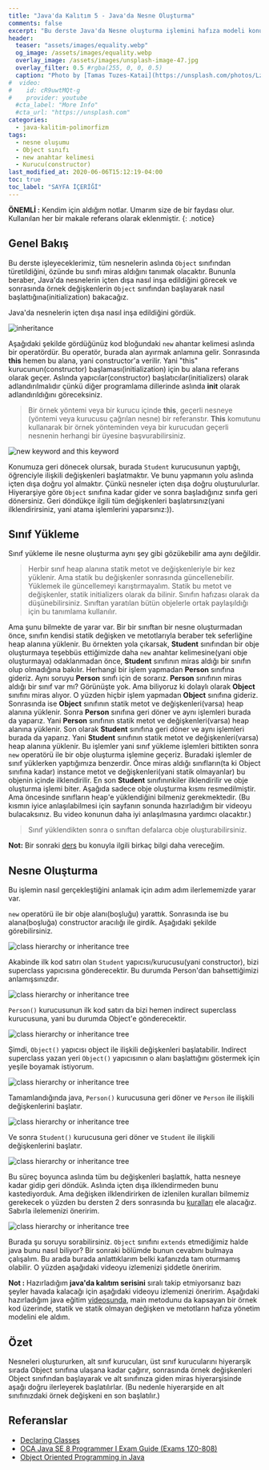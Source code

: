 ```yaml
---
title: "Java'da Kalıtım 5 - Java'da Nesne Oluşturma"
comments: false
excerpt: "Bu derste Java'da Nesne oluşturma işlemini hafıza modeli konusunda işlemiştik. Bu konuyu tekrar gözden geçirmemizin nedeni, artık kalıtım konusunu bildiğimizden, şimdi nesnelerin gerçekte nasıl inşa edildiği hakkında daha fazla ayrıntı öğrenebiliriz."
header:
  teaser: "assets/images/equality.webp"
  og_image: /assets/images/equality.webp
  overlay_image: /assets/images/unsplash-image-47.jpg
  overlay_filter: 0.5 #rgba(255, 0, 0, 0.5)
  caption: "Photo by [Tamas Tuzes-Katai](https://unsplash.com/photos/LzpTVcfTBE8) on Unsplash"
#  video:
#    id: cR9uwtMQt-g
#    provider: youtube
  #cta_label: "More Info"
  #cta_url: "https://unsplash.com"
categories:
  - java-kalitim-polimorfizm
tags:
  - nesne oluşumu
  - Object sınıfı
  - new anahtar kelimesi
  - Kurucu(constructor)
last_modified_at: 2020-06-06T15:12:19-04:00
toc: true
toc_label: "SAYFA İÇERİĞİ"
---
```


**ÖNEMLİ :** Kendim için aldığım notlar. Umarım size de bir faydası olur. Kullanılan her bir makale referans olarak eklenmiştir.
{: .notice}

## Genel Bakış

Bu derste işleyeceklerimiz, tüm nesnelerin aslında ``Object`` sınıfından türetildiğini, özünde bu sınıfı miras aldığını tanımak olacaktır. Bununla beraber, Java'da nesnelerin içten dışa nasıl inşa edildiğini görecek ve sonrasında örnek değişkenlerin ``Object`` sınıfından başlayarak nasıl başlattığına(initialization) bakacağız.

Java'da nesnelerin içten dışa nasıl inşa edildiğini gördük.

<img src="{{ site.url }}{{ site.baseurl }}/assets/images/2020-06-23-Java-inheritance5/inheritance.png" alt="inheritance">

Aşağıdaki şekilde gördüğünüz kod bloğundaki ``new`` ahantar kelimesi aslında bir operatördür. Bu operatör, burada alan ayırmak anlamına gelir. Sonrasında **this** hemen bu alana, yani constructor'a verilir. Yani "this" kurucunun(constructor) başlaması(initialization) için bu alana referans olarak geçer. Aslında yapıcılar(constructor) başlatıcılar(initializers) olarak adlandırılmalıdır çünkü diğer programlama dillerinde aslında **init** olarak adlandırıldığını göreceksiniz.

> Bir örnek yöntemi veya bir kurucu içinde **this**, geçerli nesneye (yöntemi veya kurucusu çağrılan nesne) bir referanstır. **This** komutunu kullanarak bir örnek yönteminden veya bir kurucudan geçerli nesnenin herhangi bir üyesine başvurabilirsiniz.

<img src="{{ site.url }}{{ site.baseurl }}/assets/images/2020-06-23-Java-inheritance5/new1.png" alt="new keyword and this keyword">

 Konumuza geri dönecek olursak, burada ``Student`` kurucusunun yaptığı, öğrenciyle ilişkili değişkenleri başlatmaktır. Ve bunu yapmanın yolu aslında içten dışa doğru yol almaktır. Çünkü nesneler içten dışa doğru oluşturulurlar. Hiyerarşiye göre ``Object`` sınıfına kadar gider ve sonra başladığınız sınıfa geri dönersiniz. Geri döndükçe ilgili tüm değişkenleri başlatırsınız(yani ilklendirirsiniz, yani atama işlemlerini yaparsınız:)).

## Sınıf Yükleme

Sınıf yükleme ile nesne oluşturma aynı şey gibi gözükebilir ama aynı değildir.

 > Herbir sınıf heap alanına statik metot ve değişkenleriyle bir kez yüklenir. Ama statik bu değişkenler sonrasında güncellenebilir. Yüklemek ile güncellemeyi karıştırmayalım. Statik bu metot ve değişkenler, statik initializers olarak da bilinir. Sınıfın hafızası olarak da düşünebilirsiniz. Sınıftan yaratılan bütün objelerle ortak paylaşıldığı için bu tanımlama kullanılır.

 Ama şunu bilmekte de yarar var. Bir bir sınıftan bir nesne oluşturmadan önce, sınıfın kendisi statik değişken ve metotlarıyla beraber tek seferliğine heap alanına yüklenir. Bu örnekten yola çıkarsak, **Student** sınıfından bir obje oluşturmaya teşebbüs ettiğimizde daha `new` anahtar kelimesine(yani obje oluşturmaya) odaklanmadan önce, **Student** sınıfının miras aldığı bir sınıfın olup olmadığına bakılır. Herhangi bir işlem yapmadan **Person** sınıfına gideriz. Aynı soruyu **Person** sınıfı için de sorarız. **Person** sınıfının miras aldığı bir sınıf var mı? Görünüşte yok. Ama biliyoruz ki dolaylı olarak **Object** sınıfını miras alıyor. O yüzden hiçbir işlem yapmadan **Object** sınıfına gideriz. Sonrasında ise **Object** sınıfının statik metot ve değişkenleri(varsa) heap alanına yüklenir. Sonra **Person** sınıfına geri döner ve aynı işlemleri burada da yaparız. Yani **Person** sınıfının statik metot ve değişkenleri(varsa) heap alanına yüklenir. Son olarak **Student** sınıfına geri döner ve aynı işlemleri burada da yaparız. Yani **Student** sınıfının statik metot ve değişkenleri(varsa) heap alanına yüklenir. Bu işlemler yani sınıf yükleme işlemleri bittikten sonra ``new`` operatörü ile bir obje oluşturma işlemine geçeriz. Buradaki işlemler de sınıf yüklerken yaptığımıza benzerdir. Önce miras aldığı sınıfların(ta ki Object sınıfına kadar) instance metot ve değişkenleri(yani statik olmayanlar) bu objenin içinde ilklendirilir. En son **Student** sınıfınınkiler ilklendirilir ve obje oluşturma işlemi biter. Aşağıda sadece obje oluşturma kısmı resmedilmiştir. Ama öncesinde sınıfların heap'e yüklendiğini bilmeniz gerekmektedir. (Bu kısmın iyice anlaşılabilmesi için sayfanın sonunda hazırladığım bir videoyu bulacaksınız. Bu video konunun daha iyi anlaşılmasına yardımcı olacaktır.)

> Sınıf yüklendikten sonra o sınıftan defalarca obje oluşturabilirsiniz.

**Not:** Bir sonraki [ders](/java-kalitim-polimorfizm/Java-inheritance6/) bu konuyla ilgili birkaç bilgi daha vereceğim.

## Nesne Oluşturma

 Bu işlemin nasıl gerçekleştiğini anlamak için adım adım ilerlememizde yarar var.

  ``new`` operatörü ile bir obje alanı(boşluğu) yarattık. Sonrasında ise bu alana(boşluğa) constructor aracılığı ile girdik. Aşağıdaki şekilde görebilirsiniz.


<img src="{{ site.url }}{{ site.baseurl }}/assets/images/2020-06-23-Java-inheritance5/hierarchy1_1.png" alt="class hierarchy or inheritance tree">

Akabinde ilk kod satırı olan ``Student`` yapıcısı/kurucusu(yani constructor), bizi superclass yapıcısına gönderecektir. Bu durumda Person'dan bahsettiğimizi anlamışsınızdır.

<img src="{{ site.url }}{{ site.baseurl }}/assets/images/2020-06-23-Java-inheritance5/hierarchy1_2.png" alt="class hierarchy or inheritance tree">

``Person()`` kurucusunun ilk kod satırı da bizi hemen indirect superclass kurucusuna, yani bu durumda Object'e gönderecektir.

<img src="{{ site.url }}{{ site.baseurl }}/assets/images/2020-06-23-Java-inheritance5/hierarchy1_3.png" alt="class hierarchy or inheritance tree">

Şimdi, ``Object()`` yapıcısı object ile ilişkili değişkenleri başlatabilir. Indirect superclass yazan yeri ``Object()`` yapıcısının o alanı başlattığını göstermek için yeşile boyamak istiyorum.

<img src="{{ site.url }}{{ site.baseurl }}/assets/images/2020-06-23-Java-inheritance5/hierarchy2.png" alt="class hierarchy or inheritance tree">

Tamamlandığında java, ``Person()`` kurucusuna geri döner ve ``Person`` ile ilişkili değişkenlerini başlatır.

<img src="{{ site.url }}{{ site.baseurl }}/assets/images/2020-06-23-Java-inheritance5/hierarchy3.png" alt="class hierarchy or inheritance tree">

Ve sonra ``Student()`` kurucusuna geri döner ve ``Student`` ile ilişkili değişkenlerini başlatır.

<img src="{{ site.url }}{{ site.baseurl }}/assets/images/2020-06-23-Java-inheritance5/hierarchy4.png" alt="class hierarchy or inheritance tree">

Bu süreç boyunca aslında tüm bu değişkenleri başlattık, hatta nesneye kadar gidip geri döndük. Aslında içten dışa ilklendirmeden bunu kastediyorduk. Ama değişken ilklendirirken de izlenilen kuralları bilmemiz gerekecek o yüzden bu dersten 2 ders sonrasında bu [kuralları](/java-kalitim-polimorfizm/Java-inheritance7/) ele alacağız. Sabırla ilelemenizi öneririm.

<img src="{{ site.url }}{{ site.baseurl }}/assets/images/2020-06-23-Java-inheritance5/hierarchy5.png" alt="class hierarchy or inheritance tree">

Burada şu soruyu sorabilirsiniz. ``Object`` sınıfını ``extends`` etmediğimiz halde java bunu nasıl biliyor? Bir sonraki bölümde bunun cevabını bulmaya çalışalım. Bu arada burada anlattıklarım belki kafanızda tam oturmamış olabilir. O yüzden aşağıdaki videoyu izlemenizi şiddetle öneririm.

**Not :** Hazırladığım **java'da kalıtım serisini** sıralı takip etmiyorsanız bazı şeyler havada kalacağı için aşağıdaki videoyu izlemenizi öneririm. Aşağıdaki hazırladığım java eğitim [videosunda](https://www.youtube.com/watch?v=cR9uwtMQt-g), main metodunu da kapsayan bir örnek kod üzerinde, statik ve statik olmayan değişken ve metotların hafıza yönetim modelini ele aldım.


## Özet

Nesneleri oluştururken, alt sınıf kurucuları, üst sınıf kurucularını hiyerarşik sırada Object sınıfına ulaşana kadar çağırır, sonrasında örnek değişkenleri Object sınıfından başlayarak ve alt sınıfınıza giden miras hiyerarşisinde aşağı doğru ilerleyerek başlatılırlar. (Bu nedenle hiyerarşide en alt sınıfınızdaki örnek değişkeni en son başlatılır.)


## Referanslar
* [Declaring Classes](https://docs.oracle.com/javase/tutorial/java/javaOO/classdecl.html)
* [OCA Java SE 8 Programmer I Exam Guide (Exams 1Z0-808)](https://www.amazon.com/Java-Programmer-Guide-Exams-1Z0-808/dp/1260011399)
* [Object Oriented Programming in Java](https://www.coursera.org/learn/object-oriented-java?specialization=java-object-oriented)
